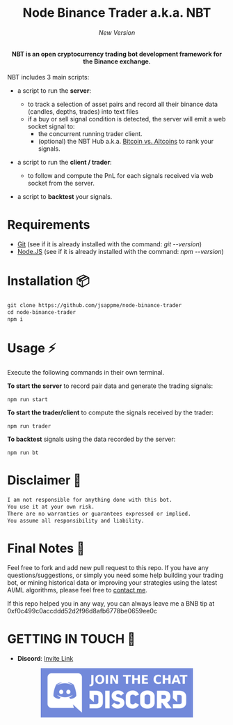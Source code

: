 <h1 align="center">Node Binance Trader a.k.a. NBT</h1>

<h6 align="center">New Version</h6>

<h4 align="center">NBT is an open cryptocurrency trading bot development framework for the Binance exchange.</h4>

NBT includes 3 main scripts:

* a script to run the **server**:

  * to track a selection of asset pairs and record all their binance data (candles, depths, trades) into text files
  * if a buy or sell signal condition is detected, the server will emit a web socket signal to:
    * the concurrent running trader client.
    * (optional) the NBT Hub a.k.a. [Bitcoin vs. Altcoins](https://bitcoinvsaltcoins.com) to rank your signals.

* a script to run the **client / trader**:
  * to follow and compute the PnL for each signals received via web socket from the server.

* a script to **backtest** your signals.

# Requirements

* [Git](https://git-scm.com/download/) (see if it is already installed with the command: *git --version*)
* [Node.JS](http://nodejs.org) (see if it is already installed with the command: *npm --version*)

# Installation 📦

```
git clone https://github.com/jsappme/node-binance-trader
cd node-binance-trader
npm i
```

# Usage ⚡️

Execute the following commands in their own terminal.

**To start the server** to record pair data and generate the trading signals:
```
npm run start
```
**To start the trader/client** to compute the signals received by the trader:

```
npm run trader
```
**To backtest** signals using the data recorded by the server:

```
npm run bt
```

# Disclaimer 📖

```
I am not responsible for anything done with this bot.
You use it at your own risk.
There are no warranties or guarantees expressed or implied.
You assume all responsibility and liability.
```

# Final Notes 🙏

Feel free to fork and add new pull request to this repo.
If you have any questions/suggestions, or simply you need some help building your trading bot, or mining historical data or improving your strategies using the latest AI/ML algorithms, please feel free to <a href="mailto:herve76@gmail.com" target="_blank">contact me</a>.

If this repo helped you in any way, you can always leave me a BNB tip at 0xf0c499c0accddd52d2f96d8afb6778be0659ee0c

# GETTING IN TOUCH 💬

* **Discord**: [Invite Link](https://discord.gg/4EQrEgj)

<p align="center">
  <a href="https://discord.gg/4EQrEgj"><img alt="Discord chat" src="Discord_button.png" /></a>
</p>
